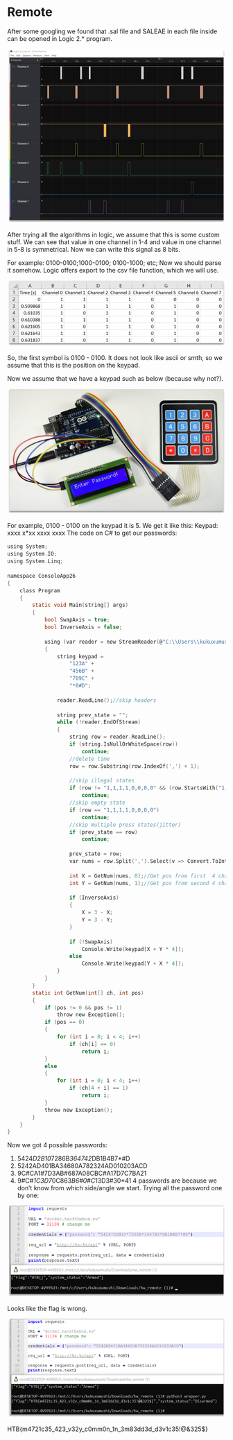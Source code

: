 # Remote

After some googling we found that .sal file and SALEAE in each file inside can be opened in Logic 2.* program.

![](pictures/2021-03-26-23-55-27.png)

After trying all the algorithms in logic, we assume that this is some custom stuff. We can see that value in one channel in 1-4 and value in one channel in 5-8 is symmetrical. Now we can write this signal as 8 bits.

For example:
0100-0100;1000-0100; 0100-1000; etc;
Now we should parse it somehow. Logic offers export to the csv file function, which we will use.

![](pictures/2021-03-26-23-55-40.png)

So, the first symbol is 0100 - 0100. It does not look like ascii or smth, so we assume that this is the position on the keypad.

Now we assume that we have a keypad such as below (because why not?).

![](pictures/2021-03-26-23-55-54.png)

For example, 0100 - 0100 on the keypad it is 5. We get it like this:
Keypad:
xxxx
x*xx
xxxx
xxxx
The code on C# to get our passwords:

```C
using System;
using System.IO;
using System.Linq;

namespace ConsoleApp26
{
    class Program
    {
        static void Main(string[] args)
        {
            bool SwapAxis = true;
            bool InverseAxis = false;

            using (var reader = new StreamReader(@"C:\\Users\\kukuxumushi\\Downloads\\Downloads\\hw_remote (1)\\csv.csv\\digital.csv"))
            {
                string keypad =
                    "123A" +
                    "456B" +
                    "789C" +
                    "*0#D";

                reader.ReadLine();//skip headers

                string prev_state = "";
                while (!reader.EndOfStream)
                {
                    string row = reader.ReadLine();
                    if (string.IsNullOrWhiteSpace(row))
                        continue;
                    //delete time
                    row = row.Substring(row.IndexOf(',') + 1);

                    //skip illegal states
                    if (row != "1,1,1,1,0,0,0,0" && (row.StartsWith("1,1,1,1,") || row.EndsWith(",0,0,0,0")))
                        continue;
                    //skip empty state
                    if (row == "1,1,1,1,0,0,0,0")
                        continue;
                    //skip multiple press states(jitter)
                    if (prev_state == row)
                        continue;

                    prev_state = row;
                    var nums = row.Split(',').Select(v => Convert.ToInt32(v)).ToArray();

                    int X = GetNum(nums, 0);//Get pos from first  4 channels
                    int Y = GetNum(nums, 1);//Get pos from second 4 channels

                    if (InverseAxis)
                    {
                        X = 3 - X;
                        Y = 3 - Y;
                    }

                    if (!SwapAxis)
                        Console.Write(keypad[X + Y * 4]);
                    else
                        Console.Write(keypad[Y + X * 4]);
                }
            }
        }
        static int GetNum(int[] ch, int pos)
        {
            if (pos != 0 && pos != 1)
                throw new Exception();
            if (pos == 0)
            {
                for (int i = 0; i < 4; i++)
                    if (ch[i] == 0)
                        return i;
            }
            else
            {
                for (int i = 0; i < 4; i++)
                    if (ch[4 + i] == 1)
                        return i;
            }
            throw new Exception();
        }
    }
}
```

Now we got 4 possible passwords:
1.	5424*D2B10*7286B*364742*DB1B4B7*#D
2.	5242AD401BA34680A782324AD010203ACD
3.	9C#CA1#7D3AB#687A08CBC#A17D7C7BA21
4.	9#C#*1C3D7*0C863*B6#0#C*13D3#30*41
4 passwords are because we don’t know from which side/angle we start.
Trying all the password one by one:

![](pictures/2021-03-27-00-00-26.png)

Looks like the flag is wrong.

![](pictures/2021-03-27-00-00-33.png)

HTB{m4721c35_423_v32y_c0mm0n_1n_3m83dd3d_d3v1c35!@&325$}

